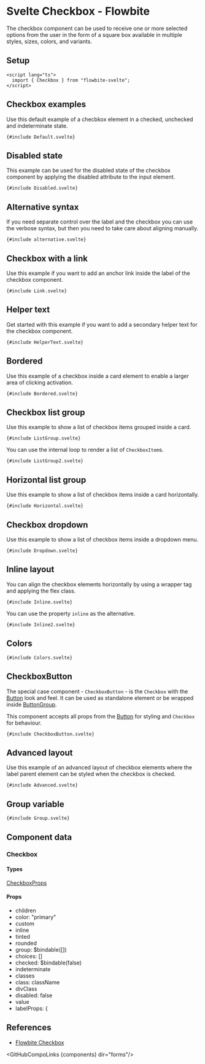 # Svelte Checkbox - Flowbite

The checkbox component can be used to receive one or more selected options from the user in the form of a square box available in multiple styles, sizes, colors, and variants.

## Setup

```svelte
<script lang="ts">
  import { Checkbox } from "flowbite-svelte";
</script>
```

## Checkbox examples

Use this default example of a checbkox element in a checked, unchecked and indeterminate state.

```svelte
{#include Default.svelte}
```

## Disabled state

This example can be used for the disabled state of the checkbox component by applying the disabled attribute to the input element.

```svelte
{#include Disabled.svelte}
```

## Alternative syntax

If you need separate control over the label and the checkbox you can use the verbose syntax, but then you need to take care about aligning manually.

```svelte
{#include alternative.svelte}
```

## Checkbox with a link

Use this example if you want to add an anchor link inside the label of the checkbox component.

```svelte
{#include Link.svelte}
```

## Helper text

Get started with this example if you want to add a secondary helper text for the checkbox component.

```svelte
{#include HelperText.svelte}
```

## Bordered

Use this example of a checkbox inside a card element to enable a larger area of clicking activation.

```svelte
{#include Bordered.svelte}
```

## Checkbox list group

Use this example to show a list of checkbox items grouped inside a card.

```svelte
{#include ListGroup.svelte}
```

You can use the internal loop to render a list of `CheckboxItem`s.

```svelte
{#include ListGroup2.svelte}
```

## Horizontal list group

Use this example to show a list of checkbox items inside a card horizontally.

```svelte
{#include Horizontal.svelte}
```

## Checkbox dropdown

Use this example to show a list of checkbox items inside a dropdown menu.

```svelte
{#include Dropdown.svelte}
```

## Inline layout

You can align the checkbox elements horizontally by using a wrapper tag and applying the flex class.

```svelte
{#include Inline.svelte}
```

You can use the property `inline` as the alternative.

```svelte
{#include Inline2.svelte}
```

## Colors

```svelte
{#include Colors.svelte}
```

## CheckboxButton

The special case component - `CheckboxButton` - is the `Checkbox` with the [Button](/docs/components/buttons) look and feel. It can be used as standalone element or be wrapped inside [ButtonGroup](/docs/components/button-group).

This component accepts all props from the [Button](/docs/components/buttons) for styling and `Checkbox` for behaviour.

```svelte
{#include CheckboxButton.svelte}
```

## Advanced layout

Use this example of an advanced layout of checkbox elements where the label parent element can be styled when the checkbox is checked.

```svelte
{#include Advanced.svelte}
```

## Group variable

```svelte
{#include Group.svelte}
```

## Component data

### Checkbox

#### Types

[CheckboxProps](https://github.com/themesberg/flowbite-svelte/blob/main/src/lib/types.ts#L678)

#### Props

- children
- color: "primary"
- custom
- inline
- tinted
- rounded
- group: $bindable([])
- choices: []
- checked: $bindable(false)
- indeterminate
- classes
- class: className
- divClass
- disabled: false
- value
- labelProps: {

## References

- [Flowbite Checkbox](https://flowbite.com/docs/forms/checkbox/)

<GitHubCompoLinks {components} dir="forms"/>
